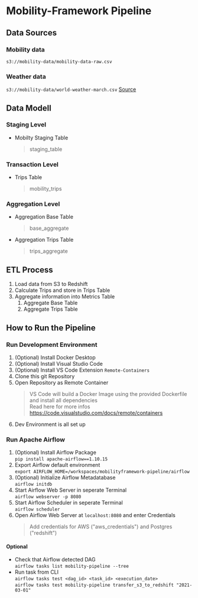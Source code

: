 # Mobility-Framework Pipeline

## Data Sources
### Mobility data
`s3://mobility-data/mobility-data-raw.csv`

### Weather data
`s3://mobility-data/world-weather-march.csv`
[Source](https://www.worldweatheronline.com/stuttgart-weather-history/baden-wurttemberg/de.aspx)

## Data Modell
### Staging Level
- Mobilty Staging Table  
  > staging_table

### Transaction Level
- Trips Table  
  > mobility_trips

### Aggregation Level
- Aggregation Base Table  
  > base_aggregate
- Aggregation Trips Table  
  > trips_aggregate

## ETL Process
1. Load data from S3 to Redshift
2. Calculate Trips and store in Trips Table
3. Aggregate information into Metrics Table
   1. Aggregate Base Table
   2. Aggregate Trips Table

## How to Run the Pipeline
### Run Development Environment
1. (Optional) Install Docker Desktop
2. (Optional) Install Visual Studio Code
3. (Optional) Install VS Code Extension `Remote-Containers`
4. Clone this git Repository
5. Open Repository as Remote Container  
   > VS Code will build a Docker Image using the provided Dockerfile and install all dependencies  
   > Read here for more infos https://code.visualstudio.com/docs/remote/containers
6. Dev Environment is all set up 

### Run Apache Airflow
1. (Optional) Install Airflow Package  
   `pip install apache-airflow==1.10.15`
2. Export Airflow default environment  
   `export AIRFLOW_HOME=/workspaces/mobilityframework-pipeline/airflow`
3. (Optional) Initialize Airflow Metadatabase  
   `airflow initdb`
4. Start Airflow Web Server in seperate Terminal  
   `airflow webserver -p 8080`
5. Start Airflow Scheduler in seperate Terminal  
   `airflow scheduler`
6. Open Airflow Web Server at `localhost:8080` and enter Credentials  
   > Add credentials for AWS ("aws_credentials") and Postgres ("redshift")
#### Optional
- Check that Airflow detected DAG  
  `airflow tasks list mobility-pipeline --tree`
- Run task from CLI  
  `airflow tasks test <dag_id> <task_id> <execution_date>`  
  `airflow tasks test mobility-pipeline transfer_s3_to_redshift "2021-03-01"`